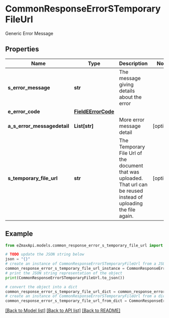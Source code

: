 # CommonResponseErrorSTemporaryFileUrl

Generic Error Message

## Properties

Name | Type | Description | Notes
------------ | ------------- | ------------- | -------------
**s_error_message** | **str** | The message giving details about the error | 
**e_error_code** | [**FieldEErrorCode**](FieldEErrorCode.md) |  | 
**a_s_error_messagedetail** | **List[str]** | More error message detail | [optional] 
**s_temporary_file_url** | **str** | The Temporary File Url of the document that was uploaded. That url can be reused instead of uploading the file again. | [optional] 

## Example

```python
from eZmaxApi.models.common_response_error_s_temporary_file_url import CommonResponseErrorSTemporaryFileUrl

# TODO update the JSON string below
json = "{}"
# create an instance of CommonResponseErrorSTemporaryFileUrl from a JSON string
common_response_error_s_temporary_file_url_instance = CommonResponseErrorSTemporaryFileUrl.from_json(json)
# print the JSON string representation of the object
print(CommonResponseErrorSTemporaryFileUrl.to_json())

# convert the object into a dict
common_response_error_s_temporary_file_url_dict = common_response_error_s_temporary_file_url_instance.to_dict()
# create an instance of CommonResponseErrorSTemporaryFileUrl from a dict
common_response_error_s_temporary_file_url_from_dict = CommonResponseErrorSTemporaryFileUrl.from_dict(common_response_error_s_temporary_file_url_dict)
```
[[Back to Model list]](../README.md#documentation-for-models) [[Back to API list]](../README.md#documentation-for-api-endpoints) [[Back to README]](../README.md)


